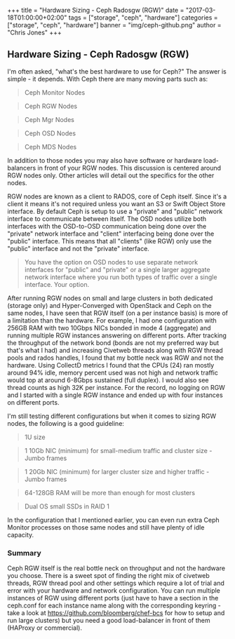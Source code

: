 +++
title = "Hardware Sizing - Ceph Radosgw (RGW)"
date = "2017-03-18T01:00:00+02:00"
tags = ["storage", "ceph", "hardware"]
categories = ["storage", "ceph", "hardware"]
banner = "img/ceph-github.png"
author = "Chris Jones"
+++

## Hardware Sizing - Ceph Radosgw (RGW)

I'm often asked, "what's the best hardware to use for Ceph?" The answer is simple - it depends. With Ceph there are many moving parts such as:

>Ceph Monitor Nodes

>Ceph RGW Nodes

>Ceph Mgr Nodes

>Ceph OSD Nodes

>Ceph MDS Nodes

In addition to those nodes you may also have software or hardware load-balancers in front of your RGW nodes. This discussion is centered around RGW nodes only. Other articles will detail out the specifics for the other nodes.

RGW nodes are known as a client to RADOS, core of Ceph itself. Since it's a client it means it's not required unless you want an S3 or Swift Object Store interface. By default Ceph is setup to use a "private" and "public" network interface to communicate between itself. The OSD nodes utilize both interfaces with the OSD-to-OSD communication being done over the "private" network interface and "client" interfacing being done over the "public" interface. This means that all "clients" (like RGW) only use the "public" interface and not the "private" interface.

>You have the option on OSD nodes to use separate network interfaces for "public" and "private" or a single larger aggregate network interface where you run both types of traffic over a single interface. Your option.

After running RGW nodes on small and large clusters in both dedicated (storage only) and Hyper-Converged with OpenStack and Ceph on the same nodes, I have seen that RGW itself (on a per instance basis) is more of a limitation than the hardware. For example, I had one configuration with 256GB RAM with two 10Gbps NICs bonded in mode 4 (aggregate) and running multiple RGW instances answering on different ports. After tracking the throughput of the network bond (bonds are not my preferred way but that's what I had) and increasing Civetweb threads along with RGW thread pools and rados handles, I found that my bottle neck was RGW and not the hardware. Using CollectD metrics I found that the CPUs (24) ran mostly around 94% idle, memory percent used was not high and network traffic would top at around 6-8Gbps sustained (full duplex). I would also see thread counts as high 32K per instance. For the record, no logging on RGW and I started with a single RGW instance and ended up with four instances on different ports.

I'm still testing different configurations but when it comes to sizing RGW nodes, the following is a good guideline:

>1U size

>1 10Gb NIC (minimum) for small-medium traffic and cluster size - Jumbo frames

>1 20Gb NIC (minimum) for larger cluster size and higher traffic - Jumbo frames

>64-128GB RAM will be more than enough for most clusters

>Dual OS small SSDs in RAID 1 

In the configuration that I mentioned earlier, you can even run extra Ceph Monitor processes on those same nodes and still have plenty of idle capacity.

### Summary

Ceph RGW itself is the real bottle neck on throughput and not the hardware you choose. There is a sweet spot of finding the right mix of civetweb threads, RGW thread pool and other settings which require a lot of trial and error with your hardware and network configuration. You can run multiple instances of RGW using different ports (just have to have a section in the ceph.conf for each instance name along with the corresponding keyring - take a look at https://github.com/bloomberg/chef-bcs for how to setup and run large clusters) but you need a good load-balancer in front of them (HAProxy or commercial).
